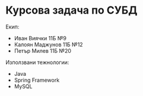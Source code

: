 # Курсова задача по СУБД

Eкип:
- Иван Виячки 11Б №9
- Калоян Маджунов 11Б №12
- Петър Милев 11Б №20 

Използвани тежнологии:
- Java
- Spring Framework
- MySQL
